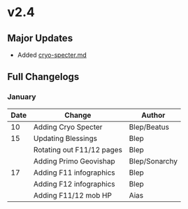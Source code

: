 # v2.4

## Major Updates

* Added [cryo-specter.md](../../monsters/specters/cryo-specter.md "mention")

## Full Changelogs

### January

| Date | Change                    | Author        |
| ---- | ------------------------- | ------------- |
| 10   | Adding Cryo Specter       | Blep/Beatus   |
| 15   | Updating Blessings        | Blep          |
|      | Rotating out F11/12 pages | Blep          |
|      | Adding Primo Geovishap    | Blep/Sonarchy |
| 17   | Adding F11 infographics   | Blep          |
|      | Adding F12 infographics   | Blep          |
|      | Adding F11/12 mob HP      | Aias          |

###
